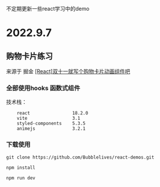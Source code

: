 不定期更新一些react学习中的demo

# 2022.9.7
## 购物卡片练习
来源于 掘金 [[React]双十一就写个购物卡片动画组件吧](https://juejin.cn/post/7027321138313166878)

### 全部使用hooks 函数式组件

技术栈：
```javscript
    react                18.2.0
    vite                 3.1
    styled-components    5.3.5  
    animejs              3.2.1
```

### 下载使用

```
git clone https://github.com/Bubblelives/react-demos.git

npm install 

npm run dev
```